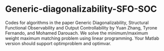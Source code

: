 # Generic-diagonalizability-SFO-SOC
Codes for algorithms in the paper Generic Diagonalizability, Structural Functional Observability and Output Controllability by Yuan Zhang, Tyrone Fernando, and Mohamed Darouach. 
We solve the minimum/maximum weight maximum matching problem using linear programming. Your Matlab version should support optimproblem and optimvar.


